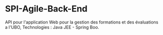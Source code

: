 # SPI-Agile-Back-End

API pour l'application Web pour la gestion des formations et des évaluations a l'UBO, Technologies : Java JEE - Spring Boo.
